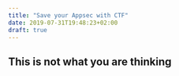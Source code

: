 ```yaml
---
title: "Save your Appsec with CTF"
date: 2019-07-31T19:48:23+02:00
draft: true
---
```


## This is not what you are thinking
